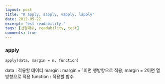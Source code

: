 ```yaml
---
layout: post
title: "R apply, sapply, vapply, lapply"
date: 2012-05-22
excerpt: "est readability."
tags: [선형대수, readability, test]
comments: true
---
```


### apply
```
apply(data, margin = n, function)
```
data : 적용할 데이터
margin  : margin = 1이면 행방향으로 적용, margin = 2이면 열 방향으로 적용
function : 적용할 함수
